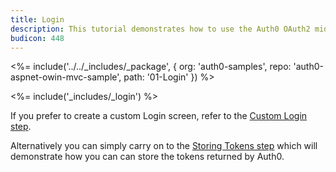 ```yaml
---
title: Login
description: This tutorial demonstrates how to use the Auth0 OAuth2 middleware to add authentication to your web app
budicon: 448
---
```


<%= include('../../_includes/_package', {
  org: 'auth0-samples',
  repo: 'auth0-aspnet-owin-mvc-sample',
  path: '01-Login'
}) %>

<%= include('_includes/_login') %>

If you prefer to create a custom Login screen, refer to the [Custom Login step](/quickstart/webapp/aspnet-owin/02-login-custom).

Alternatively you can simply carry on to the [Storing Tokens step](/quickstart/webapp/aspnet-owin/03-storing-tokens) which will demonstrate how you can can store the tokens returned by Auth0.

